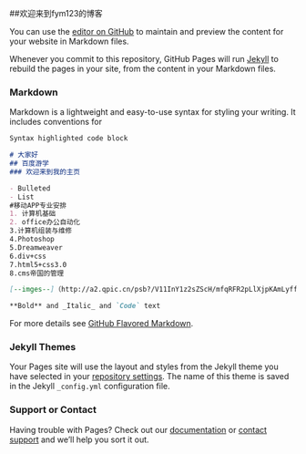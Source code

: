 ##欢迎来到fym123的博客

You can use the [editor on GitHub](https://github.com/fym123/fym123.github.io/edit/master/README.md) to maintain and preview the content for your website in Markdown files.

Whenever you commit to this repository, GitHub Pages will run [Jekyll](https://jekyllrb.com/) to rebuild the pages in your site, from the content in your Markdown files.

### Markdown

Markdown is a lightweight and easy-to-use syntax for styling your writing. It includes conventions for

```markdown
Syntax highlighted code block

# 大家好
## 百度游学
### 欢迎来到我的主页

- Bulleted
- List
#移动APP专业安排
1. 计算机基础
2. office办公自动化
3.计算机组装与维修
4.Photoshop
5.Dreamweaver
6.div+css
7.html5+css3.0
8.cms帝国的管理

[--imges--]（http://a2.qpic.cn/psb?/V11InY1z2sZScH/mfqRFR2pLlXjpKAmLyffGTezWzEFRKNiHf0Ap.2tztY!/b/dDwBAAAAAAAA&bo=wQOAAgAAAAARB3A!&rf=viewer_4）

**Bold** and _Italic_ and `Code` text

```

For more details see [GitHub Flavored Markdown](https://guides.github.com/features/mastering-markdown/).

### Jekyll Themes

Your Pages site will use the layout and styles from the Jekyll theme you have selected in your [repository settings](https://github.com/fym123/fym123.github.io/settings). The name of this theme is saved in the Jekyll `_config.yml` configuration file.

### Support or Contact

Having trouble with Pages? Check out our [documentation](https://help.github.com/categories/github-pages-basics/) or [contact support](https://github.com/contact) and we’ll help you sort it out.
